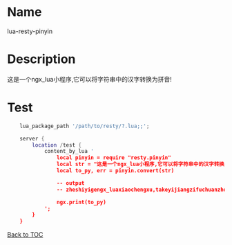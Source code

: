 Name
====

lua-resty-pinyin

Description
===========

这是一个ngx_lua小程序,它可以将字符串中的汉字转换为拼音!

Test
========

```lua
    lua_package_path '/path/to/resty/?.lua;;';

    server {
        location /test {
            content_by_lua '
                local pinyin = require "resty.pinyin"
                local str = "这是一个ngx_lua小程序,它可以将字符串中的汉字转换为拼音!"
                local to_py, err = pinyin.convert(str)

                -- output
                -- zheshiyigengx_luaxiaochengxu,takeyijiangzifuchuanzhongdehanzizhuanhuanweipinyin!

                ngx.print(to_py)
            ';
        }
    }
```

[Back to TOC](#table-of-contents)